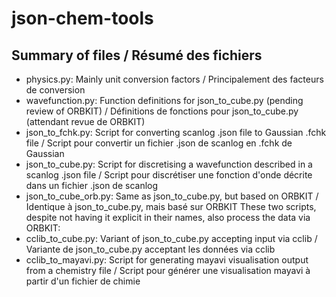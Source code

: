 # json-chem-tools

## Summary of files / Résumé des fichiers

* physics.py: Mainly unit conversion factors / Principalement des facteurs de conversion
* wavefunction.py: Function definitions for json_to_cube.py (pending review of ORBKIT) / Définitions de fonctions pour json_to_cube.py (attendant revue de ORBKIT)
* json_to_fchk.py: Script for converting scanlog .json file to Gaussian .fchk file / Script pour convertir un fichier .json de scanlog en .fchk de Gaussian
* json_to_cube.py: Script for discretising a wavefunction described in a scanlog .json file / Script pour discrétiser une fonction d'onde décrite dans un fichier .json de scanlog
* json_to_cube_orb.py: Same as json_to_cube.py, but based on ORBKIT / Identique à json_to_cube.py, mais basé sur ORBKIT
These two scripts, despite not having it explicit in their names, also process the data via ORBKIT:
* cclib_to_cube.py: Variant of json_to_cube.py accepting input via cclib / Variante de json_to_cube.py acceptant les données via cclib
* cclib_to_mayavi.py: Script for generating mayavi visualisation output from a chemistry file / Script pour générer une visualisation mayavi à partir d'un fichier de chimie
